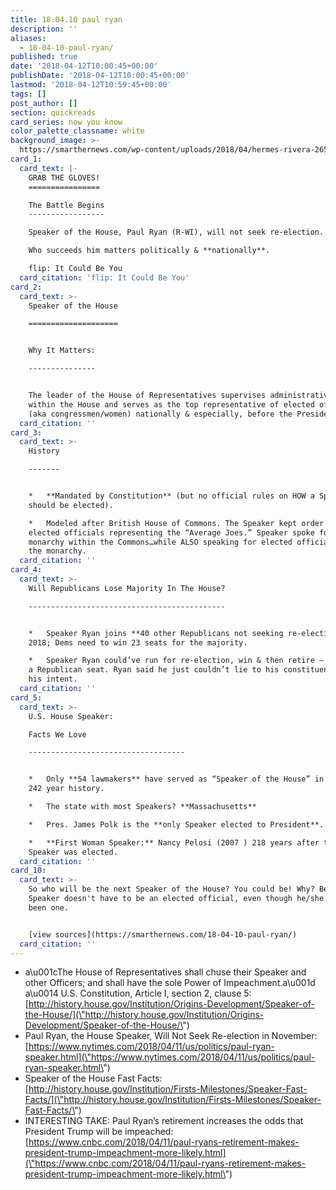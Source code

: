 ```yaml
---
title: 18.04.10 paul ryan
description: ''
aliases:
  - 18-04-10-paul-ryan/
published: true
date: '2018-04-12T10:00:45+00:00'
publishDate: '2018-04-12T10:00:45+00:00'
lastmod: '2018-04-12T10:59:45+00:00'
tags: []
post_author: []
section: quickreads
card_series: now you know
color_palette_classname: white
background_image: >-
  https://smarthernews.com/wp-content/uploads/2018/04/hermes-rivera-265372-unsplash-scaled.jpg
card_1:
  card_text: |-
    GRAB THE GLOVES!
    ================

    The Battle Begins
    -----------------

    Speaker of the House, Paul Ryan (R-WI), will not seek re-election.

    Who succeeds him matters politically & **nationally**.

    flip: It Could Be You
  card_citation: 'flip: It Could Be You'
card_2:
  card_text: >-
    Speaker of the House

    ====================


    Why It Matters:

    ---------------


    The leader of the House of Representatives supervises administrative duties
    within the House and serves as the top representative of elected officials
    (aka congressmen/women) nationally & especially, before the President.
  card_citation: ''
card_3:
  card_text: >-
    History

    -------


    *   **Mandated by Constitution** (but no official rules on HOW a Speaker
    should be elected).

    *   Modeled after British House of Commons. The Speaker kept order over
    elected officials representing the “Average Joes.” Speaker spoke for the
    monarchy within the Commons…while ALSO speaking for elected officials before
    the monarchy.
  card_citation: ''
card_4:
  card_text: >-
    Will Republicans Lose Majority In The House?

    --------------------------------------------


    *   Speaker Ryan joins **40 other Republicans not seeking re-election** Nov
    2018; Dems need to win 23 seats for the majority.

    *   Speaker Ryan could’ve run for re-election, win & then retire – securing
    a Republican seat. Ryan said he just couldn’t lie to his constituents about
    his intent.
  card_citation: ''
card_5:
  card_text: >-
    U.S. House Speaker:  

    Facts We Love

    -----------------------------------


    *   Only **54 lawmakers** have served as “Speaker of the House” in America’s
    242 year history.

    *   The state with most Speakers? **Massachusetts**

    *   Pres. James Polk is the **only Speaker elected to President**.

    *   **First Woman Speaker:** Nancy Pelosi (2007 ) 218 years after the First
    Speaker was elected.
  card_citation: ''
card_10:
  card_text: >-
    So who will be the next Speaker of the House? You could be! Why? Because the
    Speaker doesn't have to be an elected official, even though he/she's always
    been one.


    [view sources](https://smarthernews.com/18-04-10-paul-ryan/)
  card_citation: ''
---
```

*   a\\u001cThe House of Representatives shall chuse their Speaker and other Officers; and shall have the sole Power of Impeachment.a\\u001d  
    a\\u0014 U.S. Constitution, Article I, section 2, clause 5: [http://history.house.gov/Institution/Origins-Development/Speaker-of-the-House/](\"http://history.house.gov/Institution/Origins-Development/Speaker-of-the-House/\")
*   Paul Ryan, the House Speaker, Will Not Seek Re-election in November: [https://www.nytimes.com/2018/04/11/us/politics/paul-ryan-speaker.html](\"https://www.nytimes.com/2018/04/11/us/politics/paul-ryan-speaker.html\")
*   Speaker of the House Fast Facts: [http://history.house.gov/Institution/Firsts-Milestones/Speaker-Fast-Facts/](\"http://history.house.gov/Institution/Firsts-Milestones/Speaker-Fast-Facts/\")
*   INTERESTING TAKE: Paul Ryan’s retirement increases the odds that President Trump will be impeached: [https://www.cnbc.com/2018/04/11/paul-ryans-retirement-makes-president-trump-impeachment-more-likely.html](\"https://www.cnbc.com/2018/04/11/paul-ryans-retirement-makes-president-trump-impeachment-more-likely.html\")